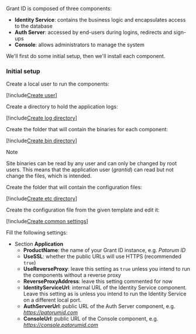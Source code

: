 ﻿Grant ID is composed of three components:

* **Identity Service**: contains the business logic and encapsulates access to the database
* **Auth Server**: accessed by end-users during logins, redirects and sign-ups
* **Console**: allows administrators to manage the system

We'll first do some initial setup, then we'll install each component.

### Initial setup

Create a local user to run the components:

[!include[Create user](../../../../../../includes/grant-id/linux/create-user.md)]

Create a directory to hold the application logs:

[!include[Create log directory](../../../../../../includes/grant-id/linux/create-log-dir.md)]

Create the folder that will contain the binaries for each component:

[!include[Create bin directory](../../../../../../includes/grant-id/linux/create-bin-dir.md)]

> [!NOTE]
> Site binaries can be read by any user and can only be changed by root users. This means that the application user (*grantid*) can read but not change the files, which is intended.

Create the folder that will contain the configuration files:

[!include[Create etc directory](../../../../../../includes/grant-id/linux/create-etc-dir.md)]

Create the configuration file from the given template and edit it:

[!include[Create common settings](../../../../../../includes/grant-id/linux/create-settings-common.md)]

Fill the following settings:

* Section **Application**
  * **ProductName**: the name of your Grant ID instance, e.g. *Patorum ID*
  * **UseSSL**: whether the public URLs will use HTTPS (recommended `true`)
  * **UseReverseProxy**: leave this setting as `true` unless you intend to run the components without a reverse proxy
  * **ReverseProxyAddress**: leave this setting commented for now
  * **IdentityServiceUrl**: internal URL of the Identity Service component. Leave this setting as is unless you intend to run the Identity Service on a different local port.
  * **AuthServerUrl**: public URL of the Auth Server component, e.g. *https://patorumid.com*
  * **ConsoleUrl**: public URL of the Console component, e.g. *https://console.patorumid.com*
